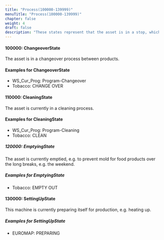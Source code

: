 ```yaml
---
title: "Process(100000-139999)"
menuTitle: "Process(100000-139999)"
chapter: false
weight: 4
draft: false
description: "These states represent that the asset is in a stop, which belongs to the process and cannot be avoided. "
---
```





#### 100000: ChangeoverState

The asset is in a changeover process between products.

#### Examples for ChangeoverState

- WS_Cur_Prog: Program-Changeover
- Tobacco: CHANGE OVER

#### 110000: CleaningState

The asset is currently in a cleaning process.

#### Examples for CleaningState

- WS_Cur_Prog: Program-Cleaning
- Tobacco: CLEAN

##### 120000: EmptyingState
 
The asset is currently emptied, e.g. to prevent mold for food products over the long breaks, e.g. the weekend.

##### Examples for EmptyingState

- Tobacco: EMPTY OUT

#### 130000: SettingUpState

This machine is currently preparing itself for production, e.g. heating up. 

##### Examples for SettingUpState

- EUROMAP: PREPARING
